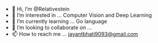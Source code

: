 - 👋 Hi, I’m @Relativestein
- 👀 I’m interested in ... Computer Vision and Deep Learning
- 🌱 I’m currently learning ... Go language   
- 💞️ I’m looking to collaborate on ... 
- 📫 How to reach me ... jayantbhati9093@gmail.com

<!---
Relativestein/Relativestein is a ✨ special ✨ repository because its `README.md` (this file) appears on your GitHub profile.
You can click the Preview link to take a look at your changes.
--->
